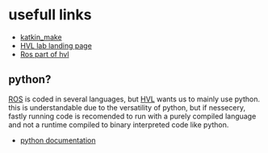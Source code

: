# usefull links
- [katkin_make](http://wiki.ros.org/catkin/commands/catkin_make)
- [HVL lab landing page](https://robotics-lab-documentation.readthedocs.io/en/latest/index.html)
- [Ros part of hvl](https://robotics-lab-documentation.readthedocs.io/en/latest/texts/ros0.html)

## python?
[ROS](http://wiki.ros.org/) is coded in several languages, but [HVL](https://www.hvl.no/) wants us to mainly use python.
this is understandable due to the versatility of python, but if nessecery, fastly running code
is recomended to run with a purely compiled language and not a runtime compiled to binary interpreted code like python.
- [python documentation](https://docs.python.org/)
